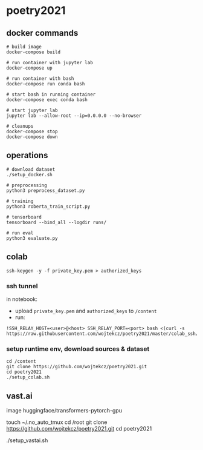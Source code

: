# poetry2021

## docker commands
```
# build image
docker-compose build

# run container with jupyter lab
docker-compose up

# run container with bash
docker-compose run conda bash

# start bash in running container
docker-compose exec conda bash

# start jupyter lab
jupyter lab --allow-root --ip=0.0.0.0 --no-browser

# cleanups
docker-compose stop
docker-compose down
```

## operations
```
# download dataset
./setup_docker.sh

# preprocessing
python3 preprocess_dataset.py

# training
python3 roberta_train_script.py

# tensorboard
tensorboard --bind_all --logdir runs/

# run eval
python3 evaluate.py
```

## colab
```
ssh-keygen -y -f private_key.pem > authorized_keys
```

### ssh tunnel
in notebook:
- upload `private_key.pem` and `authorized_keys` to `/content`
- run:
```
!SSH_RELAY_HOST=<user>@<host> SSH_RELAY_PORT=<port> bash <(curl -s https://raw.githubusercontent.com/wojtekcz/poetry2021/master/colab_ssh/colab_ssh_server.sh)
```
### setup runtime env, download sources & dataset
```
cd /content
git clone https://github.com/wojtekcz/poetry2021.git
cd poetry2021
./setup_colab.sh
```

## vast.ai
image huggingface/transformers-pytorch-gpu

touch ~/.no_auto_tmux
cd /root
git clone https://github.com/wojtekcz/poetry2021.git
cd poetry2021

./setup_vastai.sh
